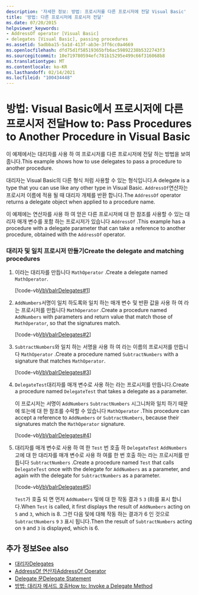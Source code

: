 ```yaml
---
description: '자세한 정보: 방법: 프로시저를 다른 프로시저에 전달 Visual Basic'
title: '방법: 다른 프로시저에 프로시저 전달'
ms.date: 07/20/2015
helpviewer_keywords:
- AddressOf operator [Visual Basic]
- delegates [Visual Basic], passing procedures
ms.assetid: 5adbba15-5a1d-413f-ab3e-3ff6cc0a4669
ms.openlocfilehash: dfd75d1f58519365bfb6ac59892238b5322743f3
ms.sourcegitcommit: 10e719780594efc781b15295e499c66f316068b8
ms.translationtype: MT
ms.contentlocale: ko-KR
ms.lasthandoff: 02/14/2021
ms.locfileid: "100434448"
---
```

# <a name="how-to-pass-procedures-to-another-procedure-in-visual-basic"></a><span data-ttu-id="46d97-103">방법: Visual Basic에서 프로시저에 다른 프로시저 전달</span><span class="sxs-lookup"><span data-stu-id="46d97-103">How to: Pass Procedures to Another Procedure in Visual Basic</span></span>

<span data-ttu-id="46d97-104">이 예제에서는 대리자를 사용 하 여 프로시저를 다른 프로시저에 전달 하는 방법을 보여 줍니다.</span><span class="sxs-lookup"><span data-stu-id="46d97-104">This example shows how to use delegates to pass a procedure to another procedure.</span></span>  
  
 <span data-ttu-id="46d97-105">대리자는 Visual Basic의 다른 형식 처럼 사용할 수 있는 형식입니다.</span><span class="sxs-lookup"><span data-stu-id="46d97-105">A delegate is a type that you can use like any other type in Visual Basic.</span></span> <span data-ttu-id="46d97-106">`AddressOf`연산자는 프로시저 이름에 적용 될 때 대리자 개체를 반환 합니다.</span><span class="sxs-lookup"><span data-stu-id="46d97-106">The `AddressOf` operator returns a delegate object when applied to a procedure name.</span></span>  
  
 <span data-ttu-id="46d97-107">이 예제에는 연산자를 사용 하 여 얻은 다른 프로시저에 대 한 참조를 사용할 수 있는 대리자 매개 변수를 포함 하는 프로시저가 있습니다 `AddressOf` .</span><span class="sxs-lookup"><span data-stu-id="46d97-107">This example has a procedure with a delegate parameter that can take a reference to another procedure, obtained with the `AddressOf` operator.</span></span>  
  
### <a name="create-the-delegate-and-matching-procedures"></a><span data-ttu-id="46d97-108">대리자 및 일치 프로시저 만들기</span><span class="sxs-lookup"><span data-stu-id="46d97-108">Create the delegate and matching procedures</span></span>  
  
1. <span data-ttu-id="46d97-109">이라는 대리자를 만듭니다 `MathOperator` .</span><span class="sxs-lookup"><span data-stu-id="46d97-109">Create a delegate named `MathOperator`.</span></span>  
  
     [!code-vb[VbVbalrDelegates#1](~/samples/snippets/visualbasic/VS_Snippets_VBCSharp/VbVbalrDelegates/VB/Class1.vb#1)]  
  
2. <span data-ttu-id="46d97-110">`AddNumbers`서명이 일치 하도록와 일치 하는 매개 변수 및 반환 값을 사용 하 여 라는 프로시저를 만듭니다 `MathOperator` .</span><span class="sxs-lookup"><span data-stu-id="46d97-110">Create a procedure named `AddNumbers` with parameters and return value that match those of `MathOperator`, so that the signatures match.</span></span>  
  
     [!code-vb[VbVbalrDelegates#2](~/samples/snippets/visualbasic/VS_Snippets_VBCSharp/VbVbalrDelegates/VB/Class1.vb#2)]  
  
3. <span data-ttu-id="46d97-111">`SubtractNumbers`와 일치 하는 서명을 사용 하 여 라는 이름의 프로시저를 만듭니다 `MathOperator` .</span><span class="sxs-lookup"><span data-stu-id="46d97-111">Create a procedure named `SubtractNumbers` with a signature that matches `MathOperator`.</span></span>  
  
     [!code-vb[VbVbalrDelegates#3](~/samples/snippets/visualbasic/VS_Snippets_VBCSharp/VbVbalrDelegates/VB/Class1.vb#3)]  
  
4. <span data-ttu-id="46d97-112">`DelegateTest`대리자를 매개 변수로 사용 하는 라는 프로시저를 만듭니다.</span><span class="sxs-lookup"><span data-stu-id="46d97-112">Create a procedure named `DelegateTest` that takes a delegate as a parameter.</span></span>  
  
     <span data-ttu-id="46d97-113">이 프로시저는 서명이 `AddNumbers` `SubtractNumbers` 시그니처와 일치 하기 때문에 또는에 대 한 참조를 수락할 수 있습니다 `MathOperator` .</span><span class="sxs-lookup"><span data-stu-id="46d97-113">This procedure can accept a reference to `AddNumbers` or `SubtractNumbers`, because their signatures match the `MathOperator` signature.</span></span>  
  
     [!code-vb[VbVbalrDelegates#4](~/samples/snippets/visualbasic/VS_Snippets_VBCSharp/VbVbalrDelegates/VB/Class1.vb#4)]  
  
5. <span data-ttu-id="46d97-114">대리자를 매개 변수로 사용 하 여 한 `Test` 번 호출 하 `DelegateTest` `AddNumbers` 고에 대 한 대리자를 매개 변수로 사용 하 여를 한 번 호출 하는 라는 프로시저를 만듭니다 `SubtractNumbers` .</span><span class="sxs-lookup"><span data-stu-id="46d97-114">Create a procedure named `Test` that calls `DelegateTest` once with the delegate for `AddNumbers` as a parameter, and again with the delegate for `SubtractNumbers` as a parameter.</span></span>  
  
     [!code-vb[VbVbalrDelegates#5](~/samples/snippets/visualbasic/VS_Snippets_VBCSharp/VbVbalrDelegates/VB/Class1.vb#5)]  
  
     <span data-ttu-id="46d97-115">`Test`가 호출 되 면 먼저 `AddNumbers` 및에 대 한 작동 결과 `5` `3` (8)를 표시 합니다.</span><span class="sxs-lookup"><span data-stu-id="46d97-115">When `Test` is called, it first displays the result of `AddNumbers` acting on `5` and `3`, which is 8.</span></span> <span data-ttu-id="46d97-116">그런 다음 및에 대해 작동 하는 결과가 6 인 것으로 `SubtractNumbers` `9` `3` 표시 됩니다.</span><span class="sxs-lookup"><span data-stu-id="46d97-116">Then the result of `SubtractNumbers` acting on `9` and `3` is displayed, which is 6.</span></span>  
  
## <a name="see-also"></a><span data-ttu-id="46d97-117">추가 정보</span><span class="sxs-lookup"><span data-stu-id="46d97-117">See also</span></span>

- [<span data-ttu-id="46d97-118">대리자</span><span class="sxs-lookup"><span data-stu-id="46d97-118">Delegates</span></span>](index.md)
- [<span data-ttu-id="46d97-119">AddressOf 연산자</span><span class="sxs-lookup"><span data-stu-id="46d97-119">AddressOf Operator</span></span>](../../../language-reference/operators/addressof-operator.md)
- [<span data-ttu-id="46d97-120">Delegate 문</span><span class="sxs-lookup"><span data-stu-id="46d97-120">Delegate Statement</span></span>](../../../language-reference/statements/delegate-statement.md)
- [<span data-ttu-id="46d97-121">방법: 대리자 메서드 호출</span><span class="sxs-lookup"><span data-stu-id="46d97-121">How to: Invoke a Delegate Method</span></span>](how-to-invoke-a-delegate-method.md)
